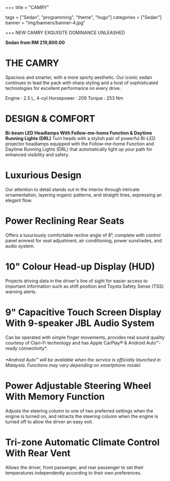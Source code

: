 +++
title = "CAMRY"

tags = ["Sedan", "programming", "theme", "hugo"]
categories = ["Sedan"]
banner = "img/banners/banner-4.jpg"

+++
NEW CAMRY EXQUISITE DOMINANCE UNLEASHED

**Sedan from RM 219,800.00**

# THE CAMRY
Spacious and smarter, with a more sporty aesthetic. Our iconic sedan continues to lead the pack with sharp styling and a host of sophisticated technologies for excellent performance on every drive.

Engine : 2.5 L, 4-cyl
Horsepower : 209
Torque : 253 Nm

# DESIGN & COMFORT
**Bi-beam LED Headlamps With Follow-me-home Function & Daytime Running Lights (DRL)**
Turn heads with a stylish pair of powerful Bi-LED projector headlamps equipped with the Follow-me-home Function and Daytime Running Lights (DRL) that automatically light up your path for enhanced visibility and safety.

# Luxurious Design
Our attention to detail stands out in the interior through intricate ornamentation, layering organic patterns, and straight lines, expressing an elegant flow.

# Power Reclining Rear Seats
Offers a luxuriously comfortable recline angle of 8°, complete with control panel armrest for seat adjustment, air conditioning, power sunshades, and audio system.

# 10" Colour Head-up Display (HUD)
Projects driving data in the driver's line of sight for easier access to important information such as shift position and Toyota Safety Sense (TSS) warning alerts.

# 9" Capacitive Touch Screen Display With 9-speaker JBL Audio System
Can be operated with simple finger movements, provides real sound quality courtesy of Clari-Fi technology and has Apple CarPlay® & Android Auto™-ready connectivity*.

###### *Android Auto™ will be available when the service is officially launched in Malaysia. Functions may vary depending on smartphone model.

# Power Adjustable Steering Wheel With Memory Function
Adjusts the steering column to one of two preferred settings when the engine is turned on, and retracts the steering column when the engine is turned off to allow the driver an easy exit.

# Tri-zone Automatic Climate Control With Rear Vent
Allows the driver, front passenger, and rear passenger to set their temperatures independently according to their own preferences.
